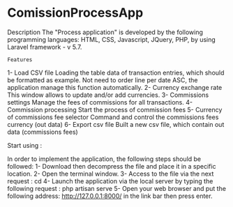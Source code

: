 # ComissionProcessApp

Description
The "Process application" is developed by the following programming languages: HTML, CSS, Javascript, JQuery, PHP, by using Laravel framework - v 5.7.

	Features
1-	Load CSV file
Loading the table data of transaction entries, which should be formatted as example.
Not need to order line per date ASC, the application manage this function automatically.
2-	Currency exchange rate
This window allows to update and/or add currencies.
3-	Commissions settings
Manage the fees of commissions for all transactions.
4-	Commission processing
Start the process of commission fees
5-	Currency of commissions fee selector
Command and control the commissions fees currency (out data)
6-	Export csv file
Built a new csv file, which contain out data (commissions fees)

Start using :

In order to implement the application, the following steps should be followed:
1- Download then decompress the file and place it in a specific location.
2- Open the terminal window.
3- Access to the file via the next request : cd <file-name>
4- Launch the application via the local server by typing the following request : 
php artisan serve
5- Open your web browser and put the following address: http://127.0.0.1:8000/ in the link bar then press enter.
